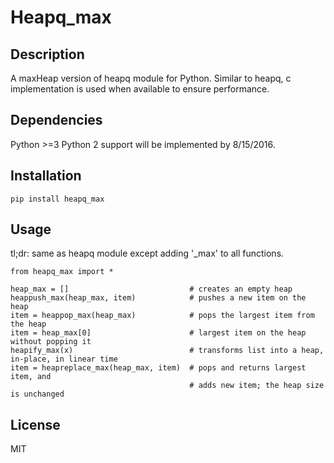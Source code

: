 Heapq_max
======================


## Description
A maxHeap version of heapq module for Python. Similar to heapq, c implementation is used when available to ensure performance.

## Dependencies
Python >=3
Python 2 support will be implemented by 8/15/2016.

## Installation
```
pip install heapq_max
```

## Usage
tl;dr: same as heapq module except adding '_max' to all functions.
```
from heapq_max import *

heap_max = []                           # creates an empty heap
heappush_max(heap_max, item)            # pushes a new item on the heap
item = heappop_max(heap_max)            # pops the largest item from the heap
item = heap_max[0]                      # largest item on the heap without popping it
heapify_max(x)                          # transforms list into a heap, in-place, in linear time
item = heapreplace_max(heap_max, item)  # pops and returns largest item, and
                                        # adds new item; the heap size is unchanged
```

## License
MIT
